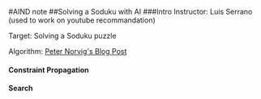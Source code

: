 #AIND note
##Solving a Soduku with AI
###Intro
Instructor: Luis Serrano (used to work on youtube recommandation)

Target: Solving a Soduku puzzle

Algorithm: [Peter Norvig's Blog Post](http://norvig.com/sudoku.html)
#### Constraint Propagation

#### Search
